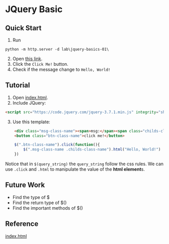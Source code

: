 # JQuery Basic
## Quick Start
1. Run
```pwsh
python -m http.server -d lab\jquery-basics-01\
```
2. Open [this link](http://localhost:8000).
3. Click the `Click Me!` button.
4. Check if the message change to `Hello, World!`

## Tutorial
1. Open [index.html][index-html].
2. Include JQuery:
```html
<script src="https://code.jquery.com/jquery-3.7.1.min.js" integrity="sha256-/JqT3SQfawRcv/BIHPThkBvs0OEvtFFmqPF/lYI/Cxo=" crossorigin="anonymous"></script>
```
3. Use this template:
```html
    <div class="msg-class-name"><span>msg:</span><span class="childs-class-name"></span></div>
    <button class="btn-class-name">click me!</button>
```
```javascript
    $(".btn-class-name").click(function(){
        $(".msg-class-name .childs-class-name").html("Hello, World!")
    })
```
Notice that in `$(query_string)` the `query_string` follow the css rules.
We can use `.click` and `.html` to manipulate the value of the **html element**s.

## Future Work
- Find the type of \$
- Find the return type of \$()
- Find the important methods of \$()

## Reference
[index.html][index-html]

[index-html]: index.html